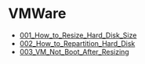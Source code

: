 # VMWare

* [001_How_to_Resize_Hard_Disk_Size](./Notes/001_How_to_Resize_Hard_Disk_Size.md)
* [002_How_to_Repartition_Hard_Disk](./Notes//002_How_to_Repartition_Hard_Disk.md)
* [003_VM_Not_Boot_After_Resizing](./Notes/003_VM_Not_Boot_After_Resizing.md)